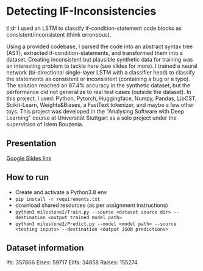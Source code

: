 # Detecting IF-Inconsistencies
tl;dr I used an LSTM to classify if-condition-statement code blocks as consistent/inconsistent (think erroneous).

Using a provided codebase, I parsed the code into an abstract syntax tree (AST), extracted if-condition-statements, and transformed them into a dataset. Creating inconsistent but plausible synthetic data for training was an interesting problem to tackle here (see slides for more). I trained a neural network (bi-directional single-layer LSTM with a classifier head) to classify the statements as consistent or inconsistent (containing a bug or a typo). The solution reached an 87.4% accuracy in the synthetic dataset, but the performance did not generalize to real test cases (outside the dataset).
In this project, I used: Python, Pytorch, Huggingface, Numpy, Pandas, LibCST, Scikit-Learn, Weights&Biases, a FastText tokenizer, and maybe a few other toys.
This project was developed in the "Analysing Software with Deep Learning" course at Universität Stuttgart as a solo project under the supervision of Islem Bouzenia.

## Presentation
[Google Slides link](https://docs.google.com/presentation/d/1JmDiugDL0A8nDBmi5EovO7dNUadN7gxwbh0FiwOqMNE/edit?usp=sharing)

## How to run
* Create and activate a Python3.8 env
* `pip install -r requirements.txt`
* download shared resources (as per assignment instructions)
* `python3 milestone2/Train.py --source <dataset source dir> --destination <output trained model path>`
* `python3 milestone2/Predict.py --model <model path> --source <testing inputs> --destination <output JSON predictions>`

## Dataset information
Ifs: 357866
Elses: 59717
Elifs: 34858
Raises: 155274
